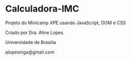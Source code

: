 # Calculadora-IMC
<p> Projeto do Minicamp XPE usando JavaScript, DOM e CSS <p>
<p> Criado por Dra. Aline Lopes <p>
<p> Universidade de Brasília <p>
<p> alopesmga@gmail.com </p>

